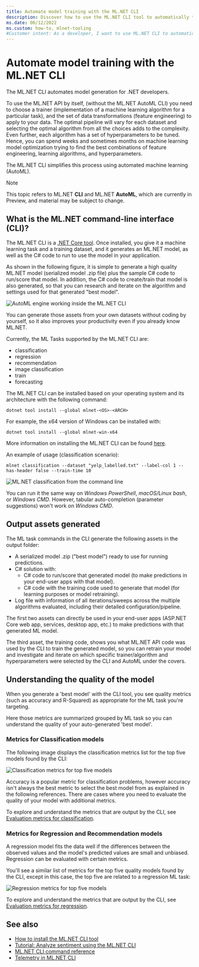 ```yaml
---
title: Automate model training with the ML.NET CLI
description: Discover how to use the ML.NET CLI tool to automatically train the best model from the command-line.
ms.date: 06/12/2022
ms.custom: how-to, mlnet-tooling
#Customer intent: As a developer, I want to use ML.NET CLI to automatically train the "best model" from the command-prompt. I also want to understand the output provided by the tool (metrics and output assets)
---
```

# Automate model training with the ML.NET CLI

The ML.NET CLI automates model generation for .NET developers.

To use the ML.NET API by itself, (without the ML.NET AutoML CLI) you need to choose a trainer (implementation of a machine learning algorithm for a particular task), and the set of data transformations (feature engineering) to apply to your data. The optimal pipeline will vary for each dataset and selecting the optimal algorithm from all the choices adds to the complexity. Even further, each algorithm has a set of hyperparameters to be tuned. Hence, you can spend weeks and sometimes months on machine learning model optimization trying to find the best combinations of feature engineering, learning algorithms, and hyperparameters.

The ML.NET CLI simplifies this process using automated machine learning (AutoML).

> [!NOTE]
> This topic refers to ML.NET **CLI** and ML.NET **AutoML**, which are currently in Preview, and material may be subject to change.

## What is the ML.NET command-line interface (CLI)?

The ML.NET CLI is a [.NET Core tool](../core/tools/global-tools.md). Once installed, you give it a machine learning task and a training dataset, and it generates an ML.NET model, as well as the C# code to run to use the model in your application.

As shown in the following figure, it is simple to generate a high quality ML.NET model (serialized model .zip file) plus the sample C# code to run/score that model. In addition, the C# code to create/train that model is also generated, so that you can research and iterate on the algorithm and settings used for that generated "best model".

![AutoML engine working inside the ML.NET CLI](media/automate-training-with-cli/cli-high-level-process.png)

You can generate those assets from your own datasets without coding by yourself, so it also improves your productivity even if you already know ML.NET.

Currently, the ML Tasks supported by the ML.NET CLI are:

- classification
- regression
- recommendation
- image classification
- train
- forecasting

The ML.NET CLI can be installed based on your operating system and its architecture with the following command:

```console
dotnet tool install --global mlnet-<OS>-<ARCH>
```

For example, the x64 version of Windows can be installed with:

```console
dotnet tool install --global mlnet-win-x64
```

More information on installing the ML.NET CLI can be found [here](./how-to-guides/install-ml-net-cli.md).

An example of usage (classification scenario):

```console
mlnet classification --dataset "yelp_labelled.txt" --label-col 1 --has-header false --train-time 10
```

![ML.NET classification from the command line](media/automate-training-with-cli/mlnet-classification-powershell.gif)

You can run it the same way on *Windows PowerShell*, *macOS/Linux bash*, or *Windows CMD*. However, tabular auto-completion (parameter suggestions) won't work on *Windows CMD*.

## Output assets generated

The ML task commands in the CLI generate the following assets in the output folder:

- A serialized model .zip ("best model") ready to use for running predictions.
- C# solution with:
  - C# code to run/score that generated model (to make predictions in your end-user apps with that model).
  - C# code with the training code used to generate that model (for learning purposes or model retraining).
- Log file with information of all iterations/sweeps across the multiple algorithms evaluated, including their detailed configuration/pipeline.

The first two assets can directly be used in your end-user apps (ASP.NET Core web app, services, desktop app, etc.) to make predictions with that generated ML model.

The third asset, the training code, shows you what ML.NET API code was used by the CLI to train the generated model, so you can retrain your model and investigate and iterate on which specific trainer/algorithm and hyperparameters were selected by the CLI and AutoML under the covers.

## Understanding the quality of the model

When you generate a 'best model' with the CLI tool, you see quality metrics (such as accuracy and R-Squared) as appropriate for the ML task you're targeting.

Here those metrics are summarized grouped by ML task so you can understand the quality of your auto-generated 'best model'.

### Metrics for Classification models

The following image displays the classification metrics list for the top five models found by the CLI:

![Classification metrics for top five models](media/automate-training-with-cli/cli-multiclass-classification-metrics.png)

 Accuracy is a popular metric for classification problems, however accuracy isn't always the best metric to select the best model from as explained in the following references. There are cases where you need to evaluate the quality of your model with additional metrics.

To explore and understand the metrics that are output by the CLI, see [Evaluation metrics for classification](resources/metrics.md#evaluation-metrics-for-multi-class-classification).

### Metrics for Regression and Recommendation models

A regression model fits the data well if the differences between the observed values and the model's predicted values are small and unbiased. Regression can be evaluated with certain metrics.

You'll see a similar list of metrics for the top five quality models found by the CLI, except in this case, the top five are related to a regression ML task:

![Regression metrics for top five models](media/automate-training-with-cli/cli-regression-metrics.png)

To explore and understand the metrics that are output by the CLI, see [Evaluation metrics for regression](resources/metrics.md#evaluation-metrics-for-regression-and-recommendation).

## See also

- [How to install the ML.NET CLI tool](how-to-guides/install-ml-net-cli.md)
- [Tutorial: Analyze sentiment using the ML.NET CLI](tutorials/sentiment-analysis-cli.md)
- [ML.NET CLI command reference](reference/ml-net-cli-reference.md)
- [Telemetry in ML.NET CLI](resources/ml-net-cli-telemetry.md)
